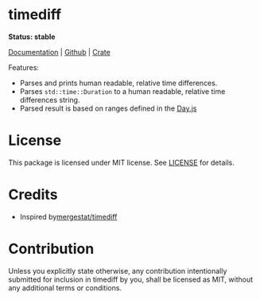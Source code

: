 timediff
========

**Status: stable**

[Documentation](https://docs.rs/timediff) |
[Github](https://github.com/lryong/timediff) |
[Crate](https://crates.io/crates/timediff)

Features:

* Parses and prints human readable, relative time differences. 
* Parses `std::time::Duration` to a human readable, relative time differences string.
* Parsed result is based on ranges defined in the [Day.js](https://day.js.org/docs/en/display/from-now)

License
=======

This package is licensed under MIT license. See [LICENSE](https://github.com/lryong/timediff/blob/main/LICENSE) for details.

Credits
=======

- Inspired by[mergestat/timediff](https://github.com/mergestat/timediff)

Contribution
============

Unless you explicitly state otherwise, any contribution intentionally submitted for inclusion in timediff by you, shall be licensed as MIT, without any additional terms or conditions.
